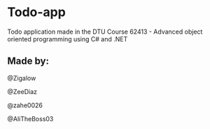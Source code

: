 # Todo-app
Todo application made in the DTU Course 62413 - Advanced object oriented programming using C# and .NET



## Made by:

@Zigalow

@ZeeDiaz

@zahe0026

@AliTheBoss03
